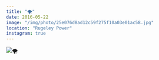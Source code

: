 ```yaml
---
title: "🌪"
date: 2016-05-22
image: "/img/photo/25e076d8ad12c59f275f10a03e01ac58.jpg"
location: "Rugeley Power"
instagram: true
---
```


![🌪](/img/photo/25e076d8ad12c59f275f10a03e01ac58.jpg)
